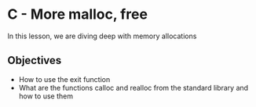 # C - More malloc, free
In this lesson, we are diving deep with memory allocations

## Objectives
* How to use the exit function
* What are the functions calloc and realloc from the standard library and how to use them
